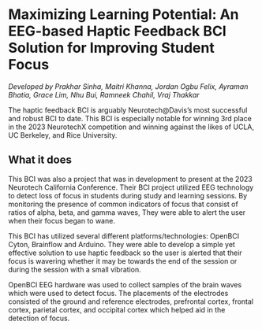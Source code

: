 # Maximizing Learning Potential: An EEG-based Haptic Feedback BCI Solution for Improving Student Focus 

_Developed by Prakhar Sinha, Maitri Khanna, Jordan Ogbu Felix, Ayraman Bhatia, Grace Lim, Nhu Bui, Ramneek Chahil, Vraj Thakkar_

The haptic feedback BCI is arguably Neurotech@Davis’s most successful and robust BCI to date. This BCI is especially notable for winning 3rd place in the 2023 NeurotechX competition and winning against the likes of UCLA, UC Berkeley, and Rice University.

## What it does

This BCI was also a project that was in development to present at the 2023 Neurotech California Conference. Their BCI project utilized EEG technology to detect loss of focus in students during study and learning sessions. By monitoring the presence of common indicators of focus that consist of ratios of alpha, beta, and gamma waves, They were able to alert the user when their focus began to wane. 

This BCI has utilized several different platforms/technologies: OpenBCI Cyton, Brainflow and Arduino. They were able to develop a simple yet effective solution to use haptic feedback so the user is alerted that their focus is wavering whether it may be towards the end of the session or during the session with a small vibration. 

OpenBCI EEG hardware was used to collect samples of the brain waves which were used to detect focus. The placements of the electrodes consisted of the ground and reference electrodes, prefrontal cortex, frontal cortex, parietal cortex, and occipital cortex which helped aid in the detection of focus.